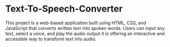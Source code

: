 # Text-To-Speech-Converter
This project is a web-based application built using HTML, CSS, and JavaScript that converts written text into spoken words. Users can input any text, select a voice, and play the audio output it is offering an interactive and accessible way to transform text into audio.
